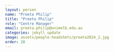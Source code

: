 ```yaml
---
layout: person
name: "Preeta Philip"
title: "Preeta Philip"
role: "Centre Manager"
email: preeta.philip@unimelb.edu.au
categories: jekyll update
image: assets/people-headshots/preeta2024_2.jpg
order: 20
---
```


